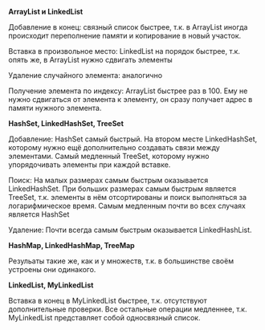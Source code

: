 <strong>ArrayList и LinkedList</strong>

Добавление в конец: связный список быстрее, т.к. в ArrayList иногда происходит переполнение памяти и копирование в новый участок.

Вставка в произвольное место: LinkedList на порядок быстрее, т.к. опять же, в ArrayList нужно сдвигать элементы

Удаление случайного элемента: аналогично

Получение элемента по индексу: ArrayList быстрее раз в 100. Ему не нужно сдвигаться от элемента к элементу, он сразу получает адрес в памяти нужного элемента.

<strong>HashSet, LinkedHashSet, TreeSet </strong>

Добавление: HashSet самый быстрый. На втором месте LinkedHashSet, которому нужно ещё дополнительно создавать связи между элементами. Самый медленный TreeSet, которому нужно упорядочивать элементы при каждой вставке.

Поиск: На малых размерах самым быстрым оказывается LinkedHashSet. При больших размерах самым быстрым является TreeSet, т.к. элементы в нём отсортированы и поиск выполняться за логарифмическое время. Самым медленным почти во всех случаях является HashSet

Удаление: Почти всегда самым быстрым оказывается LinkedHashList.

<strong> HashMap, LinkedHashMap, TreeMap </strong>

Резульаты такие же, как и у множеств, т.к. в большинстве своём устроены они одинакого.

<strong> LinkedList, MyLinkedList </strong>

Вставка в конец в MyLinkedList быстрее, т.к. отсутствуют дополнительные проверки. Все остальные операции медленнее, т.к. MyLinkedList представляет собой односвязный список.
